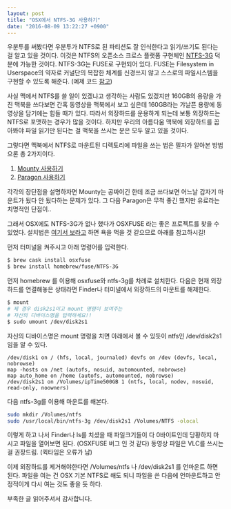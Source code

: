 ```yaml
---
layout: post
title: "OSX에서 NTFS-3G 사용하기"
date: "2016-08-09 13:22:27 +0900"
---
```


우분투를 써봤다면 우분투가 NTFS로 된 파티션도 잘 인식한다고 읽기/쓰기도 된다는 걸 알고 있을 것이다. 이것은 NTFS의 오픈소스 크로스 플랫폼 구현체인 [NTFS-3G](https://en.wikipedia.org/wiki/NTFS-3G) 덕분에 가능한 것이다. NTFS-3G는 FUSE로 구현되어 있다. FUSE는 Filesystem in Userspace의 약자로 커널단의 복잡한 체계를 신경쓰지 않고 스스로의 파일시스템을 구현할 수 있도록 해준다. (예제 코드 [참고](https://github.com/libfuse/libfuse/blob/master/example/fusexmp.c))

사실 맥에서 NTFS를 쓸 일이 있겠냐고 생각하는 사람도 있겠지만 160GB의 용량을 가진 맥북을 쓰다보면 간혹 동영상을 맥북에서 보고 싶은데 160GB라는 갸날픈 용량에 동영상을 담기에는 힘들 때가 있다. 따라서 외장하드를 운용하게 되는데 보통 외장하드는 NTFS로 포맷하는 경우가 많을 것이다. 하지만 우리의 아름다움 맥북에 외장하드를 꼽아봐야 파일 읽기만 된다는 걸 맥북을 쓰시는 분은 모두 알고 있을 것이다.

그렇다면 맥북에서 NTFS로 마운트된 디렉토리에 파일을 쓰는 법은 필자가 알아본 방법으론 총 2가지이다.

1. [Mounty 사용하기](http://enjoygineering.com/mounty/)
2. [Paragon 사용하기](https://www.paragon-software.com/ko/home/ntfs-mac/)

각각의 장단점을 설명하자면 Mounty는 공짜이긴 한데 조금 쓰다보면 어느날 갑자기 마운트가 됬다 안 됬다하는 문제가 있다. 그 다음 Paragon은 무척 좋긴 했지만 유료라는 치명적인 단점이..

그래서 OSX에도 NTFS-3G가 없나 했다가 OSXFUSE 라는 좋은 프로젝트를 찾을 수 있었다. 설치법은 [여기서 보라고](https://github.com/osxfuse/osxfuse/wiki/NTFS-3G) 하면 욕을 먹을 것 같으므로 아래를 참고하시길!

먼저 터미널을 켜주시고 아래 명령어를 입력한다.


```sh
$ brew cask install osxfuse
$ brew install homebrew/fuse/NTFS-3G
```

먼저 homebrew 를 이용해 osxfuse와 ntfs-3g를 차례로 설치한다. 다음은 현재 외장하드를 연결해놓은 상태라면 Finder나 터미널에서 외장하드의 마운트를 해제한다.


```sh
$ mount
# 제 경우 disk2s1이고 mount 명령이 보여주는
# 자신의 디바이스명을 입력하세요!!
$ sudo umount /dev/disk2s1
```


자신의 디바이스명은 mount 명령을 치면 아래에서 볼 수 있듯이 ntfs인 /dev/disk2s1 임을 알 수 있다.


```
/dev/disk1 on / (hfs, local, journaled) devfs on /dev (devfs, local, nobrowse)
map -hosts on /net (autofs, nosuid, automounted, nobrowse)
map auto_home on /home (autofs, automounted, nobrowse)
/dev/disk2s1 on /Volumes/ipTime500GB 1 (ntfs, local, nodev, nosuid, read-only, noowners)
```

다음 ntfs-3g를 이용해 마운트를 해본다.


```sh
sudo mkdir /Volumes/ntfs
sudo /usr/local/bin/ntfs-3g /dev/disk2s1 /Volumes/NTFS -olocal
```

이렇게 하고 나서 Finder나 ls를 치셨을 때 파일크기들이 다 0바이트인데 당황하지 마시고 파일을 열어보면 된다. (OSXFUSE 버그 인 것 같다) 동영상 파일은 VLC를 쓰시는 걸 권장드림. (퀵타임은 오류가 남)

이제 외장하드를 제거해야한다면 /Volumes/ntfs 나 /dev/disk2s1 를 언마운트 하면 된다. 파일을 여는 건 OSX 기본 NTFS로 해도 되니 파일을 쓴 다음에 언마운트하고 안정적이게 다시 여는 것도 좋을 듯 하다.

부족한 글 읽어주셔서 감사합니다.

